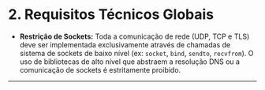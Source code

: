 # 2. Requisitos Técnicos Globais
- **Restrição de Sockets:** Toda a comunicação de rede (UDP, TCP e TLS) deve ser implementada exclusivamente através de chamadas de sistema de sockets de baixo nível (ex: `socket`, `bind`, `sendto`, `recvfrom`). O uso de bibliotecas de alto nível que abstraem a resolução DNS ou a comunicação de sockets é estritamente proibido.

---
